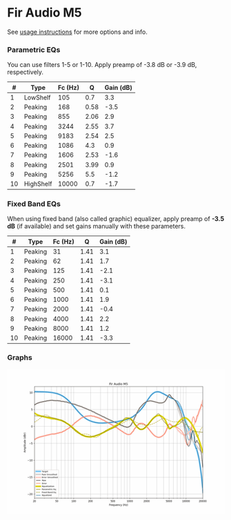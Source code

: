 # Fir Audio M5
See [usage instructions](https://github.com/jaakkopasanen/AutoEq#usage) for more options and info.

### Parametric EQs
You can use filters 1-5 or 1-10. Apply preamp of -3.8 dB or -3.9 dB, respectively.

|   # | Type      |   Fc (Hz) |    Q |   Gain (dB) |
|-----|-----------|-----------|------|-------------|
|   1 | LowShelf  |       105 | 0.7  |         3.3 |
|   2 | Peaking   |       168 | 0.58 |        -3.5 |
|   3 | Peaking   |       855 | 2.06 |         2.9 |
|   4 | Peaking   |      3244 | 2.55 |         3.7 |
|   5 | Peaking   |      9183 | 2.54 |         2.5 |
|   6 | Peaking   |      1086 | 4.3  |         0.9 |
|   7 | Peaking   |      1606 | 2.53 |        -1.6 |
|   8 | Peaking   |      2501 | 3.99 |         0.9 |
|   9 | Peaking   |      5256 | 5.5  |        -1.2 |
|  10 | HighShelf |     10000 | 0.7  |        -1.7 |

### Fixed Band EQs
When using fixed band (also called graphic) equalizer, apply preamp of **-3.5 dB** (if available) and set gains manually with these parameters.

|   # | Type    |   Fc (Hz) |    Q |   Gain (dB) |
|-----|---------|-----------|------|-------------|
|   1 | Peaking |        31 | 1.41 |         3.1 |
|   2 | Peaking |        62 | 1.41 |         1.7 |
|   3 | Peaking |       125 | 1.41 |        -2.1 |
|   4 | Peaking |       250 | 1.41 |        -3.1 |
|   5 | Peaking |       500 | 1.41 |         0.1 |
|   6 | Peaking |      1000 | 1.41 |         1.9 |
|   7 | Peaking |      2000 | 1.41 |        -0.4 |
|   8 | Peaking |      4000 | 1.41 |         2.2 |
|   9 | Peaking |      8000 | 1.41 |         1.2 |
|  10 | Peaking |     16000 | 1.41 |        -3.3 |

### Graphs
![](./Fir%20Audio%20M5.png)
